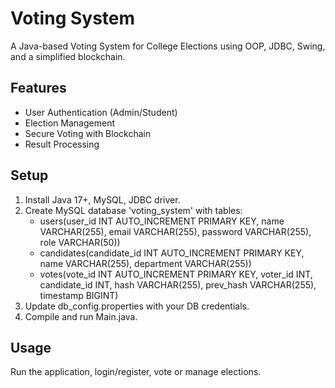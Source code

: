 # Voting System

A Java-based Voting System for College Elections using OOP, JDBC, Swing, and a simplified blockchain.

## Features

- User Authentication (Admin/Student)
- Election Management
- Secure Voting with Blockchain
- Result Processing

## Setup

1. Install Java 17+, MySQL, JDBC driver.
2. Create MySQL database 'voting_system' with tables:
   - users(user_id INT AUTO_INCREMENT PRIMARY KEY, name VARCHAR(255), email VARCHAR(255), password VARCHAR(255), role VARCHAR(50))
   - candidates(candidate_id INT AUTO_INCREMENT PRIMARY KEY, name VARCHAR(255), department VARCHAR(255))
   - votes(vote_id INT AUTO_INCREMENT PRIMARY KEY, voter_id INT, candidate_id INT, hash VARCHAR(255), prev_hash VARCHAR(255), timestamp BIGINT)
3. Update db_config.properties with your DB credentials.
4. Compile and run Main.java.

## Usage

Run the application, login/register, vote or manage elections.
